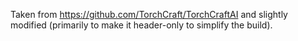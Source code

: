 Taken from https://github.com/TorchCraft/TorchCraftAI and slightly modified (primarily to make it header-only to simplify the build).